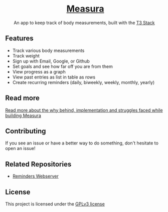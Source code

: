 <h1 align="center">
    <br>
    <img src="https://i.imgur.com/yL0QwSZ.png" alt="">
    <a href="https://www.measura.app">Measura</a>
    <br>
</h1>

<p align="center">An app to keep track of body measurements, built with the <a href="https://create.t3.gg" target="_blank" rel="noreferrer noopener" >T3 Stack</a>
</p>

## Features

- Track various body measurements
- Track weight
- Sign up with Email, Google, or Github
- Set goals and see how far off you are from them
- View progress as a graph
- View past entries as list in table as rows
- Create recurring reminders (daily, biweekly, weekly, monthly, yearly)

## Read more

[Read more about the why behind, implementation and struggles faced while building Measura](https://www.leda.dev/projects/measura)

## Contributing

If you see an issue or have a better way to do something, don't hesitate to open an issue!

## Related Repositories

- [Reminders Webserver](https://github.com/LedaThemis/measura-reminders-webserver)

## License

This project is licensed under the [GPLv3 license](./LICENSE)
